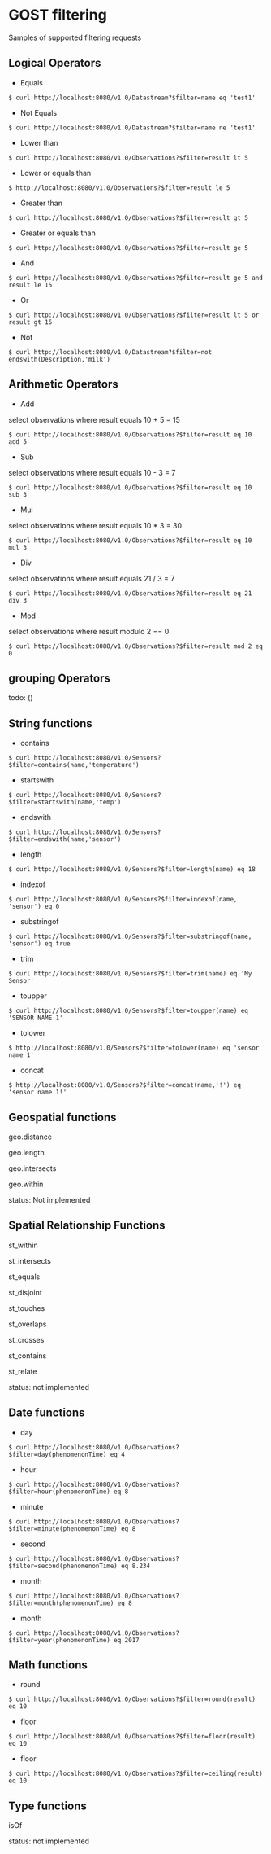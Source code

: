 # GOST filtering

Samples of supported filtering requests

## Logical Operators

- Equals

```
$ curl http://localhost:8080/v1.0/Datastream?$filter=name eq 'test1'
```

- Not Equals

```
$ curl http://localhost:8080/v1.0/Datastream?$filter=name ne 'test1'
```

- Lower than

```
$ curl http://localhost:8080/v1.0/Observations?$filter=result lt 5
```

- Lower or equals than

```
$ http://localhost:8080/v1.0/Observations?$filter=result le 5
```

- Greater than

```
$ curl http://localhost:8080/v1.0/Observations?$filter=result gt 5
```

- Greater or equals than

```
$ curl http://localhost:8080/v1.0/Observations?$filter=result ge 5
```

- And

```
$ curl http://localhost:8080/v1.0/Observations?$filter=result ge 5 and result le 15
```

- Or

```
$ curl http://localhost:8080/v1.0/Observations?$filter=result lt 5 or result gt 15
```

- Not

```
$ curl http://localhost:8080/v1.0/Datastream?$filter=not endswith(Description,'milk')
```

## Arithmetic Operators

- Add

select observations where result equals 10 + 5 = 15

```
$ curl http://localhost:8080/v1.0/Observations?$filter=result eq 10 add 5
```

- Sub

select observations where result equals 10 - 3 = 7

```
$ curl http://localhost:8080/v1.0/Observations?$filter=result eq 10 sub 3
```

- Mul

select observations where result equals 10 * 3 = 30

```
$ curl http://localhost:8080/v1.0/Observations?$filter=result eq 10 mul 3
```

- Div

select observations where result equals 21 / 3 = 7

```
$ curl http://localhost:8080/v1.0/Observations?$filter=result eq 21 div 3
```

- Mod

select observations where result modulo 2 == 0

```
$ curl http://localhost:8080/v1.0/Observations?$filter=result mod 2 eq 0
```

## grouping Operators

todo: ()


## String functions

- contains

```
$ curl http://localhost:8080/v1.0/Sensors?$filter=contains(name,'temperature')
```

- startswith

```
$ curl http://localhost:8080/v1.0/Sensors?$filter=startswith(name,'temp')
```

- endswith

```
$ curl http://localhost:8080/v1.0/Sensors?$filter=endswith(name,'sensor')
```

- length

```
$ curl http://localhost:8080/v1.0/Sensors?$filter=length(name) eq 18
```

- indexof

```
$ curl http://localhost:8080/v1.0/Sensors?$filter=indexof(name, 'sensor') eq 0
```

- substringof

```
$ curl http://localhost:8080/v1.0/Sensors?$filter=substringof(name, 'sensor') eq true
```

- trim

```
$ curl http://localhost:8080/v1.0/Sensors?$filter=trim(name) eq 'My Sensor'
```

- toupper

```
$ curl http://localhost:8080/v1.0/Sensors?$filter=toupper(name) eq 'SENSOR NAME 1'
```

- tolower

```
$ http://localhost:8080/v1.0/Sensors?$filter=tolower(name) eq 'sensor name 1'
```

- concat

```
$ http://localhost:8080/v1.0/Sensors?$filter=concat(name,'!') eq 'sensor name 1!'
```

## Geospatial functions

geo.distance 

geo.length

geo.intersects

geo.within 

status: Not implemented

## Spatial Relationship Functions

st_within 

st_intersects

st_equals

st_disjoint

st_touches

st_overlaps

st_crosses

st_contains

st_relate

status: not implemented

## Date functions

- day 

```
$ curl http://localhost:8080/v1.0/Observations?$filter=day(phenomenonTime) eq 4
```

- hour

```
$ curl http://localhost:8080/v1.0/Observations?$filter=hour(phenomenonTime) eq 8
```

- minute

```
$ curl http://localhost:8080/v1.0/Observations?$filter=minute(phenomenonTime) eq 8
```

- second

```
$ curl http://localhost:8080/v1.0/Observations?$filter=second(phenomenonTime) eq 8.234
```

- month

```
$ curl http://localhost:8080/v1.0/Observations?$filter=month(phenomenonTime) eq 8
```

- month

```
$ curl http://localhost:8080/v1.0/Observations?$filter=year(phenomenonTime) eq 2017
```

## Math functions

- round

```
$ curl http://localhost:8080/v1.0/Observations?$filter=round(result) eq 10
```

- floor

```
$ curl http://localhost:8080/v1.0/Observations?$filter=floor(result) eq 10
```

- floor

```
$ curl http://localhost:8080/v1.0/Observations?$filter=ceiling(result) eq 10
```

## Type functions

isOf

status: not implemented

